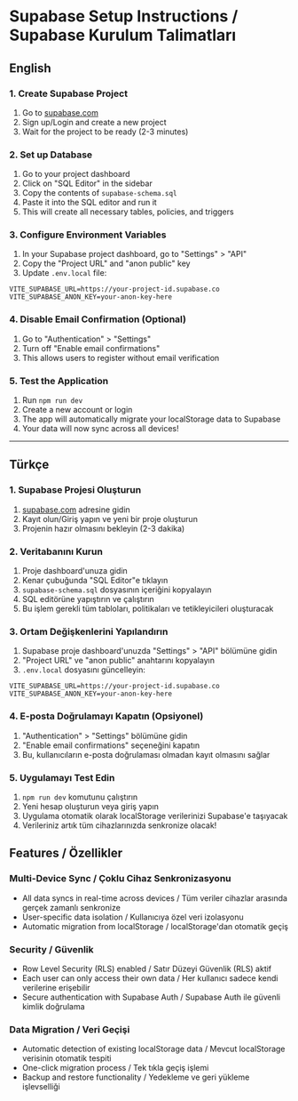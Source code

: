 # Supabase Setup Instructions / Supabase Kurulum Talimatları

## English

### 1. Create Supabase Project
1. Go to [supabase.com](https://supabase.com)
2. Sign up/Login and create a new project
3. Wait for the project to be ready (2-3 minutes)

### 2. Set up Database
1. Go to your project dashboard
2. Click on "SQL Editor" in the sidebar
3. Copy the contents of `supabase-schema.sql` 
4. Paste it into the SQL editor and run it
5. This will create all necessary tables, policies, and triggers

### 3. Configure Environment Variables
1. In your Supabase project dashboard, go to "Settings" > "API"
2. Copy the "Project URL" and "anon public" key
3. Update `.env.local` file:
```env
VITE_SUPABASE_URL=https://your-project-id.supabase.co
VITE_SUPABASE_ANON_KEY=your-anon-key-here
```

### 4. Disable Email Confirmation (Optional)
1. Go to "Authentication" > "Settings" 
2. Turn off "Enable email confirmations"
3. This allows users to register without email verification

### 5. Test the Application
1. Run `npm run dev`
2. Create a new account or login
3. The app will automatically migrate your localStorage data to Supabase
4. Your data will now sync across all devices!

---

## Türkçe

### 1. Supabase Projesi Oluşturun
1. [supabase.com](https://supabase.com) adresine gidin
2. Kayıt olun/Giriş yapın ve yeni bir proje oluşturun
3. Projenin hazır olmasını bekleyin (2-3 dakika)

### 2. Veritabanını Kurun
1. Proje dashboard'unuza gidin
2. Kenar çubuğunda "SQL Editor"e tıklayın
3. `supabase-schema.sql` dosyasının içeriğini kopyalayın
4. SQL editörüne yapıştırın ve çalıştırın
5. Bu işlem gerekli tüm tabloları, politikaları ve tetikleyicileri oluşturacak

### 3. Ortam Değişkenlerini Yapılandırın
1. Supabase proje dashboard'unuzda "Settings" > "API" bölümüne gidin
2. "Project URL" ve "anon public" anahtarını kopyalayın
3. `.env.local` dosyasını güncelleyin:
```env
VITE_SUPABASE_URL=https://your-project-id.supabase.co
VITE_SUPABASE_ANON_KEY=your-anon-key-here
```

### 4. E-posta Doğrulamayı Kapatın (Opsiyonel)
1. "Authentication" > "Settings" bölümüne gidin
2. "Enable email confirmations" seçeneğini kapatın
3. Bu, kullanıcıların e-posta doğrulaması olmadan kayıt olmasını sağlar

### 5. Uygulamayı Test Edin
1. `npm run dev` komutunu çalıştırın
2. Yeni hesap oluşturun veya giriş yapın
3. Uygulama otomatik olarak localStorage verilerinizi Supabase'e taşıyacak
4. Verileriniz artık tüm cihazlarınızda senkronize olacak!

## Features / Özellikler

### Multi-Device Sync / Çoklu Cihaz Senkronizasyonu
- All data syncs in real-time across devices / Tüm veriler cihazlar arasında gerçek zamanlı senkronize
- User-specific data isolation / Kullanıcıya özel veri izolasyonu
- Automatic migration from localStorage / localStorage'dan otomatik geçiş

### Security / Güvenlik
- Row Level Security (RLS) enabled / Satır Düzeyi Güvenlik (RLS) aktif
- Each user can only access their own data / Her kullanıcı sadece kendi verilerine erişebilir
- Secure authentication with Supabase Auth / Supabase Auth ile güvenli kimlik doğrulama

### Data Migration / Veri Geçişi
- Automatic detection of existing localStorage data / Mevcut localStorage verisinin otomatik tespiti
- One-click migration process / Tek tıkla geçiş işlemi  
- Backup and restore functionality / Yedekleme ve geri yükleme işlevselliği